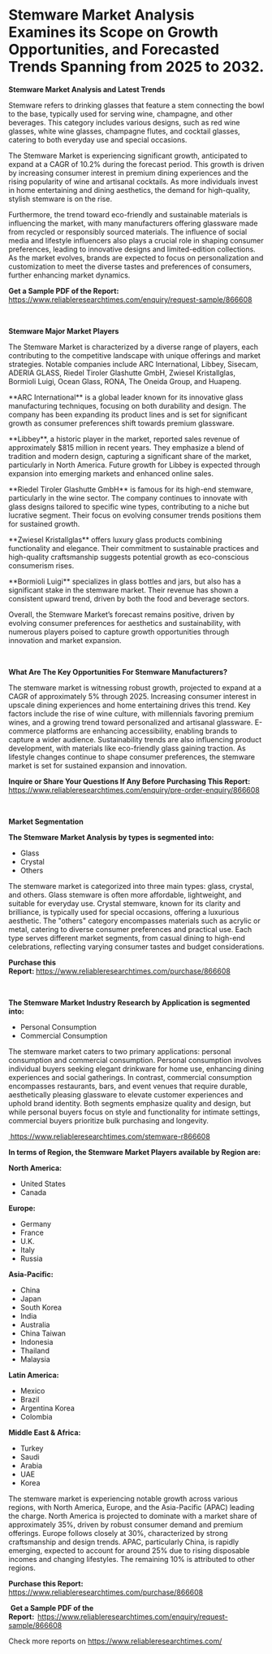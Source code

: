 <p><h1>Stemware Market Analysis Examines its Scope on Growth Opportunities, and Forecasted Trends Spanning from 2025 to 2032.</h1></p><p><strong>Stemware Market Analysis and Latest Trends</strong></p>
<p><p>Stemware refers to drinking glasses that feature a stem connecting the bowl to the base, typically used for serving wine, champagne, and other beverages. This category includes various designs, such as red wine glasses, white wine glasses, champagne flutes, and cocktail glasses, catering to both everyday use and special occasions.</p><p>The Stemware Market is experiencing significant growth, anticipated to expand at a CAGR of 10.2% during the forecast period. This growth is driven by increasing consumer interest in premium dining experiences and the rising popularity of wine and artisanal cocktails. As more individuals invest in home entertaining and dining aesthetics, the demand for high-quality, stylish stemware is on the rise.</p><p>Furthermore, the trend toward eco-friendly and sustainable materials is influencing the market, with many manufacturers offering glassware made from recycled or responsibly sourced materials. The influence of social media and lifestyle influencers also plays a crucial role in shaping consumer preferences, leading to innovative designs and limited-edition collections. As the market evolves, brands are expected to focus on personalization and customization to meet the diverse tastes and preferences of consumers, further enhancing market dynamics.</p></p>
<p><strong>Get a Sample PDF of the Report:&nbsp;</strong> <a href="https://www.reliableresearchtimes.com/enquiry/request-sample/866608?utm_campaign=3322&utm_medium=2&utm_source=Github&utm_content=ia&utm_term=04042025&utm_id=stemware">https://www.reliableresearchtimes.com/enquiry/request-sample/866608</a></p>
<p>&nbsp;</p>
<p><strong>Stemware Major Market Players</strong></p>
<p><p>The Stemware Market is characterized by a diverse range of players, each contributing to the competitive landscape with unique offerings and market strategies. Notable companies include ARC International, Libbey, Sisecam, ADERIA GLASS, Riedel Tiroler Glashutte GmbH, Zwiesel Kristallglas, Bormioli Luigi, Ocean Glass, RONA, The Oneida Group, and Huapeng.</p><p>**ARC International** is a global leader known for its innovative glass manufacturing techniques, focusing on both durability and design. The company has been expanding its product lines and is set for significant growth as consumer preferences shift towards premium glassware.</p><p>**Libbey**, a historic player in the market, reported sales revenue of approximately $815 million in recent years. They emphasize a blend of tradition and modern design, capturing a significant share of the market, particularly in North America. Future growth for Libbey is expected through expansion into emerging markets and enhanced online sales.</p><p>**Riedel Tiroler Glashutte GmbH** is famous for its high-end stemware, particularly in the wine sector. The company continues to innovate with glass designs tailored to specific wine types, contributing to a niche but lucrative segment. Their focus on evolving consumer trends positions them for sustained growth.</p><p>**Zwiesel Kristallglas** offers luxury glass products combining functionality and elegance. Their commitment to sustainable practices and high-quality craftsmanship suggests potential growth as eco-conscious consumerism rises.</p><p>**Bormioli Luigi** specializes in glass bottles and jars, but also has a significant stake in the stemware market. Their revenue has shown a consistent upward trend, driven by both the food and beverage sectors.</p><p>Overall, the Stemware Market’s forecast remains positive, driven by evolving consumer preferences for aesthetics and sustainability, with numerous players poised to capture growth opportunities through innovation and market expansion.</p></p>
<p>&nbsp;</p>
<p><strong>What Are The Key Opportunities For Stemware Manufacturers?</strong></p>
<p><p>The stemware market is witnessing robust growth, projected to expand at a CAGR of approximately 5% through 2025. Increasing consumer interest in upscale dining experiences and home entertaining drives this trend. Key factors include the rise of wine culture, with millennials favoring premium wines, and a growing trend toward personalized and artisanal glassware. E-commerce platforms are enhancing accessibility, enabling brands to capture a wider audience. Sustainability trends are also influencing product development, with materials like eco-friendly glass gaining traction. As lifestyle changes continue to shape consumer preferences, the stemware market is set for sustained expansion and innovation.</p></p>
<p><strong>Inquire or Share Your Questions If Any Before Purchasing This Report:</strong> <a href="https://www.reliableresearchtimes.com/enquiry/pre-order-enquiry/866608?utm_campaign=3322&utm_medium=2&utm_source=Github&utm_content=ia&utm_term=04042025&utm_id=stemware">https://www.reliableresearchtimes.com/enquiry/pre-order-enquiry/866608</a></p>
<p>&nbsp;</p>
<p><strong>Market Segmentation</strong></p>
<p><strong>The Stemware Market Analysis by types is segmented into:</strong></p>
<p><ul><li>Glass</li><li>Crystal</li><li>Others</li></ul></p>
<p><p>The stemware market is categorized into three main types: glass, crystal, and others. Glass stemware is often more affordable, lightweight, and suitable for everyday use. Crystal stemware, known for its clarity and brilliance, is typically used for special occasions, offering a luxurious aesthetic. The "others" category encompasses materials such as acrylic or metal, catering to diverse consumer preferences and practical use. Each type serves different market segments, from casual dining to high-end celebrations, reflecting varying consumer tastes and budget considerations.</p></p>
<p><strong>Purchase this Report:&nbsp;</strong><a href="https://www.reliableresearchtimes.com/purchase/866608?utm_campaign=3322&utm_medium=2&utm_source=Github&utm_content=ia&utm_term=04042025&utm_id=stemware">https://www.reliableresearchtimes.com/purchase/866608</a></p>
<p>&nbsp;</p>
<p><strong>The Stemware Market Industry Research by Application is segmented into:</strong></p>
<p><ul><li>Personal Consumption</li><li>Commercial Consumption</li></ul></p>
<p><p>The stemware market caters to two primary applications: personal consumption and commercial consumption. Personal consumption involves individual buyers seeking elegant drinkware for home use, enhancing dining experiences and social gatherings. In contrast, commercial consumption encompasses restaurants, bars, and event venues that require durable, aesthetically pleasing glassware to elevate customer experiences and uphold brand identity. Both segments emphasize quality and design, but while personal buyers focus on style and functionality for intimate settings, commercial buyers prioritize bulk purchasing and longevity.</p></p>
<p><a href="https://www.reliableresearchtimes.com/stemware-r866608?utm_campaign=3322&utm_medium=2&utm_source=Github&utm_content=ia&utm_term=04042025&utm_id=stemware">&nbsp;https://www.reliableresearchtimes.com/stemware-r866608</a></p>
<p><strong>In terms of Region, the Stemware Market Players available by Region are:</strong></p>
<p>
    <p> <strong> North America: </strong>
        <ul>
            <li>United States</li>
            <li>Canada</li>
        </ul>
        </p> 
    <p> <strong> Europe: </strong>
        <ul>
            <li>Germany</li>
            <li>France</li>
            <li>U.K.</li>
            <li>Italy</li>
            <li>Russia</li>
        </ul>
        </p> 
    <p> <strong> Asia-Pacific: </strong>
        <ul>
            <li>China</li>
            <li>Japan</li>
            <li>South Korea</li>
            <li>India</li>
            <li>Australia</li>
            <li>China Taiwan</li>
            <li>Indonesia</li>
            <li>Thailand</li>
            <li>Malaysia</li>
        </ul>
        </p> 
    <p> <strong> Latin America: </strong>
        <ul>
            <li>Mexico</li>
            <li>Brazil</li>
            <li>Argentina Korea</li>
            <li>Colombia</li>
        </ul>
        </p> 
    <p> <strong> Middle East & Africa: </strong>
        <ul>
            <li>Turkey</li>
            <li>Saudi</li>
            <li>Arabia</li>
            <li>UAE</li>
            <li>Korea</li>
        </ul>
    </p>
    </p>
<p><p>The stemware market is experiencing notable growth across various regions, with North America, Europe, and the Asia-Pacific (APAC) leading the charge. North America is projected to dominate with a market share of approximately 35%, driven by robust consumer demand and premium offerings. Europe follows closely at 30%, characterized by strong craftsmanship and design trends. APAC, particularly China, is rapidly emerging, expected to account for around 25% due to rising disposable incomes and changing lifestyles. The remaining 10% is attributed to other regions.</p></p>
<p><strong>Purchase this Report: </strong><a href="https://www.reliableresearchtimes.com/purchase/866608?utm_campaign=3322&utm_medium=2&utm_source=Github&utm_content=ia&utm_term=04042025&utm_id=stemware">https://www.reliableresearchtimes.com/purchase/866608</a></p>
<p>&nbsp;<strong>Get a Sample PDF of the Report:&nbsp;&nbsp;</strong><a href="https://www.reliableresearchtimes.com/enquiry/request-sample/866608?utm_campaign=3322&utm_medium=2&utm_source=Github&utm_content=ia&utm_term=04042025&utm_id=stemware">https://www.reliableresearchtimes.com/enquiry/request-sample/866608</a></p>
<p><strong></strong></p>
<p>Check more reports on <a href="https://www.reliableresearchtimes.com/?utm_campaign=3322&utm_medium=2&utm_source=Github&utm_content=ia&utm_term=04042025&utm_id=stemware">https://www.reliableresearchtimes.com/</a></p>